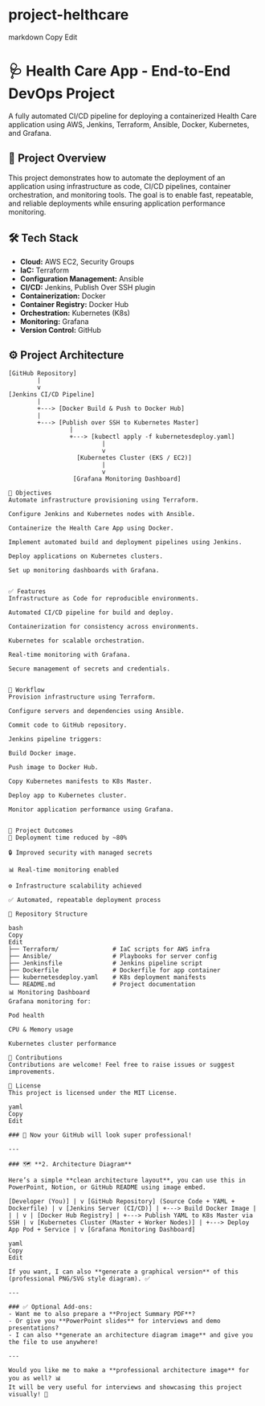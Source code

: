 # project-helthcare

markdown
Copy
Edit
# 🩺 Health Care App - End-to-End DevOps Project

A fully automated CI/CD pipeline for deploying a containerized Health Care application using AWS, Jenkins, Terraform, Ansible, Docker, Kubernetes, and Grafana.

## 🚀 Project Overview

This project demonstrates how to automate the deployment of an application using infrastructure as code, CI/CD pipelines, container orchestration, and monitoring tools. The goal is to enable fast, repeatable, and reliable deployments while ensuring application performance monitoring.

## 🛠️ Tech Stack

- **Cloud:** AWS EC2, Security Groups
- **IaC:** Terraform
- **Configuration Management:** Ansible
- **CI/CD:** Jenkins, Publish Over SSH plugin
- **Containerization:** Docker
- **Container Registry:** Docker Hub
- **Orchestration:** Kubernetes (K8s)
- **Monitoring:** Grafana
- **Version Control:** GitHub

## ⚙️ Project Architecture

```plaintext
[GitHub Repository]
        |
        v
[Jenkins CI/CD Pipeline]
        |
        +---> [Docker Build & Push to Docker Hub]
        |
        +---> [Publish over SSH to Kubernetes Master]
                 |
                 +---> [kubectl apply -f kubernetesdeploy.yaml]
                          |
                          v
                   [Kubernetes Cluster (EKS / EC2)]
                          |
                          v
                  [Grafana Monitoring Dashboard]

🎯 Objectives
Automate infrastructure provisioning using Terraform.

Configure Jenkins and Kubernetes nodes with Ansible.

Containerize the Health Care App using Docker.

Implement automated build and deployment pipelines using Jenkins.

Deploy applications on Kubernetes clusters.

Set up monitoring dashboards with Grafana.


✅ Features
Infrastructure as Code for reproducible environments.

Automated CI/CD pipeline for build and deploy.

Containerization for consistency across environments.

Kubernetes for scalable orchestration.

Real-time monitoring with Grafana.

Secure management of secrets and credentials.


🧩 Workflow
Provision infrastructure using Terraform.

Configure servers and dependencies using Ansible.

Commit code to GitHub repository.

Jenkins pipeline triggers:

Build Docker image.

Push image to Docker Hub.

Copy Kubernetes manifests to K8s Master.

Deploy app to Kubernetes cluster.

Monitor application performance using Grafana.


📝 Project Outcomes
🚀 Deployment time reduced by ~80%

🔒 Improved security with managed secrets

📊 Real-time monitoring enabled

⚙️ Infrastructure scalability achieved

✅ Automated, repeatable deployment process

📂 Repository Structure

bash
Copy
Edit
├── Terraform/               # IaC scripts for AWS infra
├── Ansible/                 # Playbooks for server config
├── Jenkinsfile              # Jenkins pipeline script
├── Dockerfile               # Dockerfile for app container
├── kubernetesdeploy.yaml    # K8s deployment manifests
└── README.md                # Project documentation
📊 Monitoring Dashboard
Grafana monitoring for:

Pod health

CPU & Memory usage

Kubernetes cluster performance

🤝 Contributions
Contributions are welcome! Feel free to raise issues or suggest improvements.

📜 License
This project is licensed under the MIT License.

yaml
Copy
Edit

### 🎉 Now your GitHub will look super professional!

---

### 🗺️ **2. Architecture Diagram**

Here’s a simple **clean architecture layout**, you can use this in PowerPoint, Notion, or GitHub README using image embed.

[Developer (You)] | v [GitHub Repository] (Source Code + YAML + Dockerfile) | v [Jenkins Server (CI/CD)] | +---> Build Docker Image | | | v | [Docker Hub Registry] | +---> Publish YAML to K8s Master via SSH | v [Kubernetes Cluster (Master + Worker Nodes)] | +---> Deploy App Pod + Service | v [Grafana Monitoring Dashboard]

yaml
Copy
Edit

If you want, I can also **generate a graphical version** of this (professional PNG/SVG style diagram). ✅

---

### ✅ Optional Add-ons:
- Want me to also prepare a **Project Summary PDF**?
- Or give you **PowerPoint slides** for interviews and demo presentations?
- I can also **generate an architecture diagram image** and give you the file to use anywhere!

---

Would you like me to make a **professional architecture image** for you as well? 📊  
It will be very useful for interviews and showcasing this project visually! 🚀
